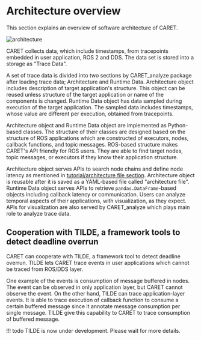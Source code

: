 # Architecture overview

This section explains an overview of software architecture of CARET.

![architecture](../../imgs/architecture.png)

CARET collects data, which include timestamps, from tracepoints embedded in user application, ROS 2 and DDS. The data set is stored into a storage as "Trace Data".

A set of trace data is divided into two sections by CARET_analyze package after loading trace data; Architecture and Runtime Data. Architecture object includes description of target application's structure. This object can be reused unless structure of the target application or name of the components is changed. Runtime Data object has data sampled during execution of the target application. The sampled data includes timestamps, whose value are different per execution, obtained from tracepoints.

Architecture object and Runtime Data object are implemented as Python-based classes. The structure of their classes are designed based on the structure of ROS applications which are constructed of executors, nodes, callback functions, and topic messages. ROS-based structure makes CARET's API friendly for ROS users. They are able to find target nodes, topic messages, or executors if they know their application structure.

Architecture object serves APIs to search node chains and define node latency as mentioned in [tutorial/architecture file section](../tutorials/create_architecture.md). Architecture object is reusable after it is saved as a YAML-based file called "architecture file".  
Runtime Data object serves APIs to retrieve `pandas.DataFrame`-based objects including callback latency or communication. Users can analyze temporal aspects of their applications, with visualization, as they expect. APIs for visualization are also served by CARET_analyze which plays main role to analyze trace data.

## Cooperation with TILDE, a framework tools to detect deadline overrun

CARET can cooperate with TILDE, a framework tool to detect deadline overrun. TILDE lets CARET trace events in user applications which cannot be traced from ROS/DDS layer.

One example of the events is consumption of message buffered in nodes. The event can be observed in only application layer, but CARET cannot observe the event. On the other hand, TILDE can trace application-layer events. It is able to trace execution of callback function to consume a certain buffered message since it annotate message consumption per single message. TILDE give this capability to CARET to trace consumption of buffered message.

<prettier-ignore-start>
!!! todo
        TILDE is now under development. Please wait for more details.
<prettier-ignore-end>
